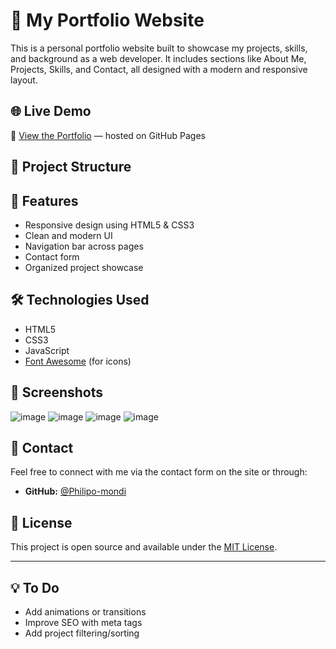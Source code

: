 # 💼 My Portfolio Website

This is a personal portfolio website built to showcase my projects, skills, and background as a web developer. It includes sections like About Me, Projects, Skills, and Contact, all designed with a modern and responsive layout.

## 🌐 Live Demo

🚀 [View the Portfolio]([https://github.com/Philipo-mondi/My-Portfolio/tree/main]) — hosted on GitHub Pages

## 📁 Project Structure


## 🎨 Features

- Responsive design using HTML5 & CSS3
- Clean and modern UI
- Navigation bar across pages
- Contact form
- Organized project showcase

## 🛠️ Technologies Used

- HTML5
- CSS3
- JavaScript
- [Font Awesome](https://fontawesome.com/) (for icons)

## 📸 Screenshots

![image](https://github.com/user-attachments/assets/1b2d6a27-3466-487e-8b1e-7215e9b9bd84)
![image](https://github.com/user-attachments/assets/e9994493-4996-4edc-848c-4d208936fbf8)
![image](https://github.com/user-attachments/assets/45847319-ddeb-4682-bcbd-9784e6fcdc86)
![image](https://github.com/user-attachments/assets/88004ed0-82ad-4f0f-a053-f03e726f4a0c)


## 📩 Contact

Feel free to connect with me via the contact form on the site or through:

- **GitHub:** [@Philipo-mondi](https://github.com/Philipo-mondi)

## 📝 License

This project is open source and available under the [MIT License](LICENSE).

---

## 💡 To Do

- Add animations or transitions
- Improve SEO with meta tags
- Add project filtering/sorting

